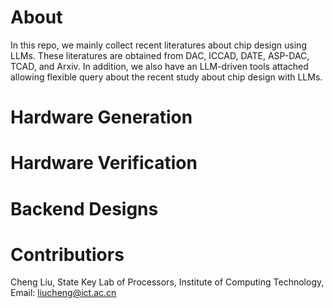 # About
In this repo, we mainly collect recent literatures about chip design using LLMs. These literatures are obtained from DAC, ICCAD, DATE, ASP-DAC, TCAD, and Arxiv. In addition, we also have an LLM-driven tools attached allowing flexible query about the recent study about chip design with LLMs. 

# Hardware Generation


# Hardware Verification


# Backend Designs


# Contributiors
Cheng Liu, State Key Lab of Processors, Institute of Computing Technology, Email: liucheng@ict.ac.cn 
